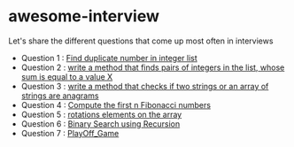 # awesome-interview
 Let's share the different questions that come up most often in interviews

* Question 1 : [Find duplicate number in integer list](https://github.com/josue-lubaki/awesome-interview/tree/main/Question_duplicate_number)
* Question 2 : [write a method that finds pairs of integers in the list, whose sum is equal to a value X](https://github.com/josue-lubaki/awesome-interview/tree/main/Question_find_pairs_sum_to_x)
* Question 3 : [write a method that checks if two strings or an array of strings are anagrams](https://github.com/josue-lubaki/awesome-interview/tree/main/Question_is_anagrams)
* Question 4 : [Compute the first n Fibonacci numbers](https://github.com/josue-lubaki/awesome-interview/tree/main/Question_fibonacci)
* Question 5 : [rotations elements on the array](https://github.com/josue-lubaki/awesome-interview/tree/main/Question_rotate_left_number)
* Question 6 : [Binary Search using Recursion](https://github.com/josue-lubaki/awesome-interview/tree/main/Question_binary_search)
* Question 7 : [PlayOff_Game](https://github.com/josue-lubaki/awesome-interview/tree/main/Proto_PlayOff)